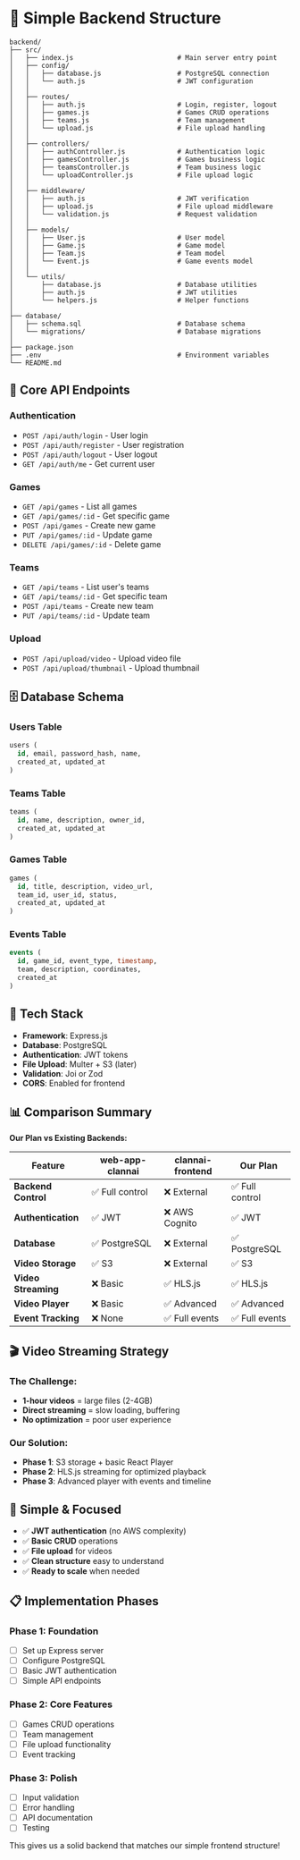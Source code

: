 # 📁 Simple Backend Structure

```
backend/
├── src/
│   ├── index.js                          # Main server entry point
│   ├── config/
│   │   ├── database.js                   # PostgreSQL connection
│   │   └── auth.js                       # JWT configuration
│   │
│   ├── routes/
│   │   ├── auth.js                       # Login, register, logout
│   │   ├── games.js                      # Games CRUD operations
│   │   ├── teams.js                      # Team management
│   │   └── upload.js                     # File upload handling
│   │
│   ├── controllers/
│   │   ├── authController.js             # Authentication logic
│   │   ├── gamesController.js            # Games business logic
│   │   ├── teamsController.js            # Team business logic
│   │   └── uploadController.js           # File upload logic
│   │
│   ├── middleware/
│   │   ├── auth.js                       # JWT verification
│   │   ├── upload.js                     # File upload middleware
│   │   └── validation.js                 # Request validation
│   │
│   ├── models/
│   │   ├── User.js                       # User model
│   │   ├── Game.js                       # Game model
│   │   ├── Team.js                       # Team model
│   │   └── Event.js                      # Game events model
│   │
│   └── utils/
│       ├── database.js                   # Database utilities
│       ├── auth.js                       # JWT utilities
│       └── helpers.js                    # Helper functions
│
├── database/
│   ├── schema.sql                        # Database schema
│   └── migrations/                       # Database migrations
│
├── package.json
├── .env                                  # Environment variables
└── README.md
```

## 🎯 **Core API Endpoints**

### **Authentication**
- `POST /api/auth/login` - User login
- `POST /api/auth/register` - User registration
- `POST /api/auth/logout` - User logout
- `GET /api/auth/me` - Get current user

### **Games**
- `GET /api/games` - List all games
- `GET /api/games/:id` - Get specific game
- `POST /api/games` - Create new game
- `PUT /api/games/:id` - Update game
- `DELETE /api/games/:id` - Delete game

### **Teams**
- `GET /api/teams` - List user's teams
- `GET /api/teams/:id` - Get specific team
- `POST /api/teams` - Create new team
- `PUT /api/teams/:id` - Update team

### **Upload**
- `POST /api/upload/video` - Upload video file
- `POST /api/upload/thumbnail` - Upload thumbnail

## 🗄️ **Database Schema**

### **Users Table**
```sql
users (
  id, email, password_hash, name, 
  created_at, updated_at
)
```

### **Teams Table**
```sql
teams (
  id, name, description, owner_id,
  created_at, updated_at
)
```

### **Games Table**
```sql
games (
  id, title, description, video_url,
  team_id, user_id, status,
  created_at, updated_at
)
```

### **Events Table**
```sql
events (
  id, game_id, event_type, timestamp,
  team, description, coordinates,
  created_at
)
```

## 🔧 **Tech Stack**

- **Framework**: Express.js
- **Database**: PostgreSQL
- **Authentication**: JWT tokens
- **File Upload**: Multer + S3 (later)
- **Validation**: Joi or Zod
- **CORS**: Enabled for frontend

## 📊 **Comparison Summary**

**Our Plan vs Existing Backends:**

| Feature | web-app-clannai | clannai-frontend | Our Plan |
|---------|----------------|------------------|----------|
| **Backend Control** | ✅ Full control | ❌ External | ✅ Full control |
| **Authentication** | ✅ JWT | ❌ AWS Cognito | ✅ JWT |
| **Database** | ✅ PostgreSQL | ❌ External | ✅ PostgreSQL |
| **Video Storage** | ✅ S3 | ❌ External | ✅ S3 |
| **Video Streaming** | ❌ Basic | ✅ HLS.js | ✅ HLS.js |
| **Video Player** | ❌ Basic | ✅ Advanced | ✅ Advanced |
| **Event Tracking** | ❌ None | ✅ Full events | ✅ Full events |

## 🎬 **Video Streaming Strategy**

### **The Challenge:**
- **1-hour videos** = large files (2-4GB)
- **Direct streaming** = slow loading, buffering
- **No optimization** = poor user experience

### **Our Solution:**
- **Phase 1**: S3 storage + basic React Player
- **Phase 2**: HLS.js streaming for optimized playback
- **Phase 3**: Advanced player with events and timeline

## 🚀 **Simple & Focused**

- ✅ **JWT authentication** (no AWS complexity)
- ✅ **Basic CRUD** operations
- ✅ **File upload** for videos
- ✅ **Clean structure** easy to understand
- ✅ **Ready to scale** when needed

## 📋 **Implementation Phases**

### **Phase 1: Foundation**
- [ ] Set up Express server
- [ ] Configure PostgreSQL
- [ ] Basic JWT authentication
- [ ] Simple API endpoints

### **Phase 2: Core Features**
- [ ] Games CRUD operations
- [ ] Team management
- [ ] File upload functionality
- [ ] Event tracking

### **Phase 3: Polish**
- [ ] Input validation
- [ ] Error handling
- [ ] API documentation
- [ ] Testing

This gives us a solid backend that matches our simple frontend structure! 